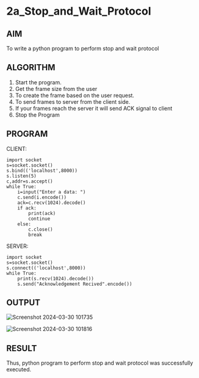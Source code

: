 # 2a_Stop_and_Wait_Protocol
## AIM 
To write a python program to perform stop and wait protocol
## ALGORITHM
1. Start the program.
2. Get the frame size from the user
3. To create the frame based on the user request.
4. To send frames to server from the client side.
5. If your frames reach the server it will send ACK signal to client
6. Stop the Program
## PROGRAM
CLIENT:
```
import socket 
s=socket.socket() 
s.bind(('localhost',8000))
s.listen(5) 
c,addr=s.accept() 
while True: 
    i=input("Enter a data: ") 
    c.send(i.encode()) 
    ack=c.recv(1024).decode() 
    if ack: 
        print(ack) 
        continue 
    else: 
        c.close() 
        break
```
SERVER:
```
import socket 
s=socket.socket() 
s.connect(('localhost',8000)) 
while True: 
    print(s.recv(1024).decode()) 
    s.send("Acknowledgement Recived".encode())

```


## OUTPUT
![Screenshot 2024-03-30 101735](https://github.com/dharshan7200/2a_Stop_and_Wait_Protocol/assets/138850116/76bbc975-eeaf-40bc-9971-c8f5b91c91fd)

![Screenshot 2024-03-30 101816](https://github.com/dharshan7200/2a_Stop_and_Wait_Protocol/assets/138850116/96aae133-4a6a-4f4f-8862-8f8b0b33dedd)


## RESULT
Thus, python program to perform stop and wait protocol was successfully executed.
